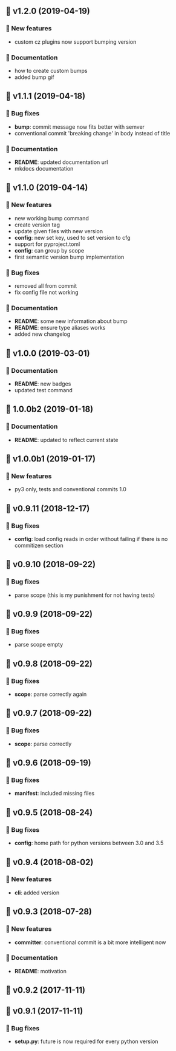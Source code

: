 ## 🚀 v1.2.0 (2019-04-19)

### 💫 New features

- custom cz plugins now support bumping version

### 📖 Documentation

- how to create custom bumps
- added bump gif

## 🚀 v1.1.1 (2019-04-18)

### 🐛 Bug fixes

- **bump**: commit message now fits better with semver
- conventional commit 'breaking change' in body instead of title

### 📖 Documentation

- **README**: updated documentation url
- mkdocs documentation

## 🚀 v1.1.0 (2019-04-14)

### 💫 New features

- new working bump command
- create version tag
- update given files with new version
- **config**: new set key, used to set version to cfg
- support for pyproject.toml
- **config**: can group by scope
- first semantic version bump implementation

### 🐛 Bug fixes

- removed all from commit
- fix config file not working

### 📖 Documentation

- **README**: some new information about bump
- **README**: ensure type aliases works
- added new changelog

## 🚀 v1.0.0 (2019-03-01)

### 📖 Documentation

- **README**: new badges
- updated test command

## 🚀 1.0.0b2 (2019-01-18)

### 📖 Documentation

- **README**: updated to reflect current state

## 🚀 v1.0.0b1 (2019-01-17)

### 💫 New features

- py3 only, tests and conventional commits 1.0

## 🚀 v0.9.11 (2018-12-17)

### 🐛 Bug fixes

- **config**: load config reads in order without failing if there is no commitizen section

## 🚀 v0.9.10 (2018-09-22)

### 🐛 Bug fixes

- parse scope (this is my punishment for not having tests)

## 🚀 v0.9.9 (2018-09-22)

### 🐛 Bug fixes

- parse scope empty

## 🚀 v0.9.8 (2018-09-22)

### 🐛 Bug fixes

- **scope**: parse correctly again

## 🚀 v0.9.7 (2018-09-22)

### 🐛 Bug fixes

- **scope**: parse correctly

## 🚀 v0.9.6 (2018-09-19)

### 🐛 Bug fixes

- **manifest**: included missing files

## 🚀 v0.9.5 (2018-08-24)

### 🐛 Bug fixes

- **config**: home path for python versions between 3.0 and 3.5

## 🚀 v0.9.4 (2018-08-02)

### 💫 New features

- **cli**: added version

## 🚀 v0.9.3 (2018-07-28)

### 💫 New features

- **committer**: conventional commit is a bit more intelligent now

### 📖 Documentation

- **README**: motivation

## 🚀 v0.9.2 (2017-11-11)

## 🚀 v0.9.1 (2017-11-11)

### 🐛 Bug fixes

- **setup.py**: future is now required for every python version
